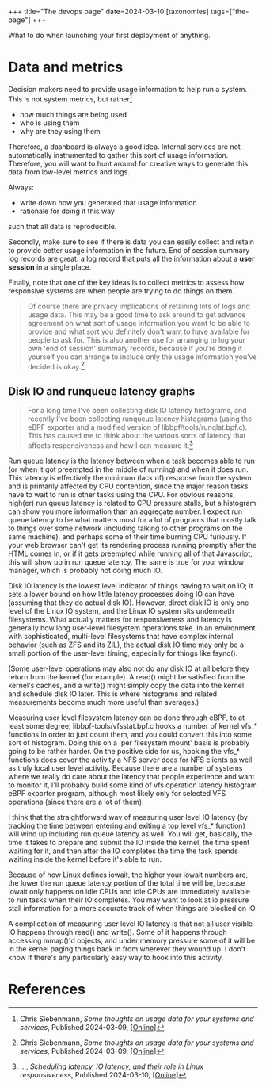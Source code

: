 +++
title="The devops page"
date=2024-03-10
[taxonomies]
tags=["the-page"]
+++

What to do when launching your first deployment of anything.

# Data and metrics

Decision makers need to provide usage information to help run a system.
This is not system metrics, but rather[^Siebenmann]

- how much things are being used
- who is using them
- why are they using them

Therefore, a dashboard is always a good idea.
Internal services are not automatically instrumented to gather this sort of usage information.
Therefore, you will want to hunt around for creative ways to generate this data from low-level metrics and logs.

Always:

- write down how you generated that usage information
- rationale for doing it this way

such that all data is reproducible.

Secondly, make sure to see if there is data you can easily collect and retain to provide better usage information in the future.
End of session summary log records are great: a log record that puts all the information about a **user session** in a single place.

Finally, note that one of the key ideas is to collect metrics to assess how responsive systems are when people are trying to do things on them.

> Of course there are privacy implications of retaining lots of logs and usage data.
> This may be a good time to ask around to get advance agreement on what sort of usage information you want to be able to provide and what sort you definitely don't want to have available for people to ask for.
> This is also another use for arranging to log your own 'end of session' summary records, because if you're doing it yourself you can arrange to include only the usage information you've decided is okay.[^Siebenmann]


## Disk IO and runqueue latency graphs

> For a long time I've been collecting disk IO latency histograms, and recently I've been collecting runqueue latency histograms (using the eBPF exporter and a modified version of libbpf/tools/runqlat.bpf.c). This has caused me to think about the various sorts of latency that affects responsiveness and how I can measure it.[^Siebenmann1]

Run queue latency is the latency between when a task becomes able to run (or when it got preempted in the middle of running) and when it does run. 
This latency is effectively the minimum (lack of) response from the system and is primarily affected by CPU contention, since the major reason tasks have to wait to run is other tasks using the CPU.
For obvious reasons, high(er) run queue latency is related to CPU pressure stalls, but a histogram can show you more information than an aggregate number. 
I expect run queue latency to be what matters most for a lot of programs that mostly talk to things over some network (including talking to other programs on the same machine), and perhaps some of their time burning CPU furiously.
If your web browser can't get its rendering process running promptly after the HTML comes in, or if it gets preempted while running all of that Javascript, this will show up in run queue latency.
The same is true for your window manager, which is probably not doing much IO.

Disk IO latency is the lowest level indicator of things having to wait on IO; it sets a lower bound on how little latency processes doing IO can have (assuming that they do actual disk IO).
However, direct disk IO is only one level of the Linux IO system, and the Linux IO system sits underneath filesystems.
What actually matters for responsiveness and latency is generally how long user-level filesystem operations take.
In an environment with sophisticated, multi-level filesystems that have complex internal behavior (such as ZFS and its ZIL), the actual disk IO time may only be a small portion of the user-level timing, especially for things like fsync().

(Some user-level operations may also not do any disk IO at all before they return from the kernel (for example).
A read() might be satisfied from the kernel's caches, and a write() might simply copy the data into the kernel and schedule disk IO later.
This is where histograms and related measurements become much more useful than averages.)

Measuring user level filesystem latency can be done through eBPF, to at least some degree; libbpf-tools/vfsstat.bpf.c hooks a number of kernel vfs_* functions in order to just count them, and you could convert this into some sort of histogram. 
Doing this on a 'per filesystem mount' basis is probably going to be rather harder.
On the positive side for us, hooking the vfs_* functions does cover the activity a NFS server does for NFS clients as well as truly local user level activity. 
Because there are a number of systems where we really do care about the latency that people experience and want to monitor it, I'll probably build some kind of vfs operation latency histogram eBPF exporter program, although most likely only for selected VFS operations (since there are a lot of them).

I think that the straightforward way of measuring user level IO latency (by tracking the time between entering and exiting a top level vfs_* function) will wind up including run queue latency as well.
You will get, basically, the time it takes to prepare and submit the IO inside the kernel, the time spent waiting for it, and then after the IO completes the time the task spends waiting inside the kernel before it's able to run.

Because of how Linux defines iowait, the higher your iowait numbers are, the lower the run queue latency portion of the total time will be, because iowait only happens on idle CPUs and idle CPUs are immediately available to run tasks when their IO completes.
You may want to look at io pressure stall information for a more accurate track of when things are blocked on IO.

A complication of measuring user level IO latency is that not all user visible IO happens through read() and write().
Some of it happens through accessing mmap()'d objects, and under memory pressure some of it will be in the kernel paging things back in from wherever they wound up.
I don't know if there's any particularly easy way to hook into this activity.

# References

[^DevaultSourceHut]: Drew Devault, _SourceHut network outage post-mortem_, Published 2024-01-19, [[Online]](https://sourcehut.org/blog/2024-01-19-outage-post-mortem/)

[^Paterson]: Cal Paterson, _S3 is files, but not a filesystem_, Published 2024-03, [[Online]](https://calpaterson.com/s3.html)

[^Siebenmann]: Chris Siebenmann, _Some thoughts on usage data for your systems and services_, Published 2024-03-09, [[Online]](https://utcc.utoronto.ca/~cks/space/blog/sysadmin/UsageDataSomeBits)

[^Siebenmann1]: ..., _Scheduling latency, IO latency, and their role in Linux responsiveness_, Published 2024-03-10, [[Online]](https://utcc.utoronto.ca/~cks/space/blog/linux/SystemResponseLatencyMetrics)


